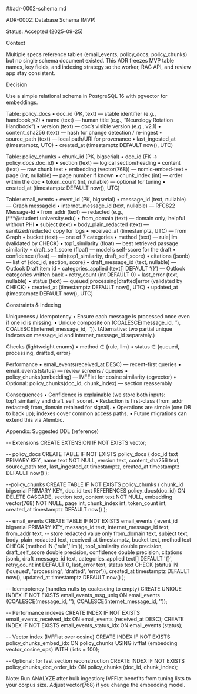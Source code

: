 ##adr-0002-schema.md

ADR-0002: Database Schema (MVP)

Status: Accepted (2025-09-25)

Context

Multiple specs reference tables (email_events, policy_docs, policy_chunks) but no single schema document existed. This ADR freezes MVP table names, key fields, and indexing strategy so the worker, RAG API, and review app stay consistent.

Decision

Use a simple relational schema in PostgreSQL 16 with pgvector for embeddings.

Table: policy_docs
	•	doc_id (PK, text) — stable identifier (e.g., handbook_v2)
	•	name (text) — human title (e.g., “Neurology Rotation Handbook”)
	•	version (text) — doc’s visible version (e.g., v2.1)
	•	content_sha256 (text) — hash for change detection / re-ingest
	•	source_path (text) — local path/URI for provenance
	•	last_ingested_at (timestamptz, UTC)
	•	created_at (timestamptz DEFAULT now(), UTC)

Table: policy_chunks
	•	chunk_id (PK, bigserial)
	•	doc_id (FK → policy_docs.doc_id)
	•	section (text) — logical section/heading
	•	content (text) — raw chunk text
	•	embedding (vector(768)) — nomic-embed-text
	•	page (int, nullable) — page number if known
	•	chunk_index (int) — order within the doc
	•	token_count (int, nullable) — optional for tuning
	•	created_at (timestamptz DEFAULT now(), UTC)

Table: email_events
	•	event_id (PK, bigserial)
	•	message_id (text, nullable) — Graph messageId
	•	internet_message_id (text, nullable) — RFC822 Message-Id
	•	from_addr (text) — redacted (e.g., j***@student.university.edu)
	•	from_domain (text) — domain only; helpful without PHI
	•	subject (text)
	•	body_plain_redacted (text) — sanitized/redacted copy for logs
	•	received_at (timestamptz, UTC) — from Graph
	•	bucket (text) — one of 7 categories
	•	method (text) — rule|llm (validated by CHECK)
	•	top1_similarity (float) — best retrieved passage similarity
	•	draft_self_score (float) — model’s self-score for the draft
	•	confidence (float) — min(top1_similarity, draft_self_score)
	•	citations (jsonb) — list of {doc_id, section, score}
	•	draft_message_id (text, nullable) — Outlook Draft item id
	•	categories_applied (text[] DEFAULT ‘{}’) — Outlook categories written back
	•	retry_count (int DEFAULT 0)
	•	last_error (text, nullable)
	•	status (text) — queued|processing|drafted|error (validated by CHECK)
	•	created_at (timestamptz DEFAULT now(), UTC)
	•	updated_at (timestamptz DEFAULT now(), UTC)

Constraints & Indexing

Uniqueness / Idempotency
	•	Ensure each message is processed once even if one id is missing.
	•	Unique composite on (COALESCE(message_id, ‘’), COALESCE(internet_message_id, ‘’)).
(Alternative: two partial unique indexes on message_id and internet_message_id separately.)

Checks (lightweight enums)
	•	method ∈ {rule, llm}
	•	status ∈ {queued, processing, drafted, error}

Performance
	•	email_events(received_at DESC) — recent-first queries
	•	email_events(status) — review screens / queues
	•	policy_chunks(embedding) — IVFFlat for cosine similarity (pgvector)
	•	Optional: policy_chunks(doc_id, chunk_index) — section reassembly

Consequences
	•	Confidence is explainable (we store both inputs: top1_similarity and draft_self_score).
	•	Redaction is first-class (from_addr redacted; from_domain retained for signal).
	•	Operations are simple (one DB to back up); indexes cover common access paths.
	•	Future migrations can extend this via Alembic.

Appendix: Suggested DDL (reference)

-- Extensions
CREATE EXTENSION IF NOT EXISTS vector;

-- policy_docs
CREATE TABLE IF NOT EXISTS policy_docs (
doc_id           text PRIMARY KEY,
name             text NOT NULL,
version          text,
content_sha256   text,
source_path      text,
last_ingested_at timestamptz,
created_at       timestamptz DEFAULT now()
);

--policy_chunks
CREATE TABLE IF NOT EXISTS policy_chunks (
chunk_id     bigserial PRIMARY KEY,
doc_id       text REFERENCES policy_docs(doc_id) ON DELETE CASCADE,
section      text,
content      text NOT NULL,
embedding    vector(768) NOT NULL,
page         int,
chunk_index  int,
token_count  int,
created_at   timestamptz DEFAULT now()
);

-- email_events
CREATE TABLE IF NOT EXISTS email_events (
event_id             bigserial PRIMARY KEY,
message_id           text,
internet_message_id  text,
from_addr            text,             -- store redacted value only
from_domain          text,
subject              text,
body_plain_redacted  text,
received_at          timestamptz,
bucket               text,
method               text CHECK (method IN ('rule','llm')),
top1_similarity      double precision,
draft_self_score     double precision,
confidence           double precision,
citations            jsonb,
draft_message_id     text,
categories_applied   text[] DEFAULT '{}',
retry_count          int DEFAULT 0,
last_error           text,
status               text CHECK (status IN ('queued', 'processing', 'drafted', 'error')),
created_at           timestamptz DEFAULT now(),
updated_at           timestamptz DEFAULT now()
);

-- Idempotency (handles nulls by coalescing to empty)
CREATE UNIQUE INDEX IF NOT EXISTS email_events_msg_uniq
ON email_events (COALESCE(message_id, ''), COALESCE(internet_message_id, ''));

-- Performance indexes
CREATE INDEX IF NOT EXISTS email_events_received_idx ON email_events (received_at DESC);
CREATE INDEX IF NOT EXISTS email_events_status_idx   ON email_events (status);

-- Vector index (IVFFlat over cosine)
CREATE INDEX IF NOT EXISTS policy_chunks_embed_idx
ON policy_chunks USING ivfflat (embedding vector_cosine_ops) WITH (lists = 100);

-- Optional: for fast section reconstruction
CREATE INDEX IF NOT EXISTS policy_chunks_doc_order_idx
ON policy_chunks (doc_id, chunk_index);

Note: Run ANALYZE after bulk ingestion; IVFFlat benefits from tuning lists to your corpus size. Adjust vector(768) if you change the embedding model.
